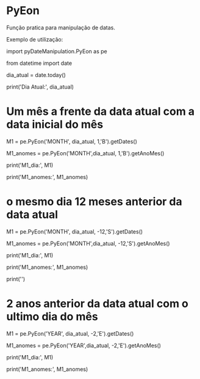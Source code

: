 # PyEon
Função pratica para manipulação de datas.

Exemplo de utilização:

import pyDateManipulation.PyEon as pe

from datetime import date 

dia_atual = date.today()

print('Dia Atual:', dia_atual)

# Um mês a frente da data atual com a data inicial do mês

M1 = pe.PyEon('MONTH', dia_atual, 1,'B').getDates()

M1_anomes = pe.PyEon('MONTH',dia_atual, 1,'B').getAnoMes()

print('M1_dia:', M1)

print('M1_anomes:', M1_anomes)

# o mesmo dia 12 meses anterior da data atual

M1 = pe.PyEon('MONTH', dia_atual, -12,'S').getDates()

M1_anomes = pe.PyEon('MONTH',dia_atual, -12,'S').getAnoMes()

print('M1_dia:', M1)

print('M1_anomes:', M1_anomes)

print('')

# 2 anos anterior da data atual com o ultimo dia do mês

M1 = pe.PyEon('YEAR', dia_atual, -2,'E').getDates()

M1_anomes = pe.PyEon('YEAR',dia_atual, -2,'E').getAnoMes()

print('M1_dia:', M1)

print('M1_anomes:', M1_anomes)


